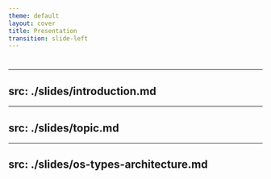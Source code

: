 ```yaml
---
theme: default
layout: cover
title: Presentation
transition: slide-left
---
```


# <Welcome />

---
src: ./slides/introduction.md
---

---
src: ./slides/topic.md
---

---
src: ./slides/os-types-architecture.md
---
